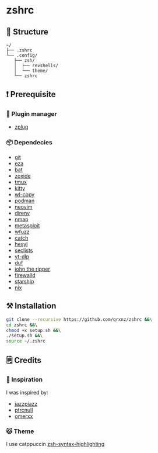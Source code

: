 # zshrc

## 📁 Structure
```
~/
├── .zshrc
└── .config/
   ├── zsh/
   │  ├── revshells/
   │  └── theme/
   └── zshrc
```
## ❗ Prerequisite

### 🔌 Plugin manager
- [zplug](https://github.com/zplug/zplug)

### 📦 Dependecies
- [git](https://git-scm.com/)
- [eza](https://github.com/eza-community/eza)
- [bat](https://github.com/sharkdp/bat)
- [zoxide](https://github.com/ajeetdsouza/zoxide)
- [tmux](https://github.com/tmux/tmux)
- [kitty](https://sw.kovidgoyal.net/kitty/)
- [wl-copy](https://github.com/bugaevc/wl-clipboard)
- [podman](https://podman.io/)
- [neovim](https://github.com/neovim)
- [direnv](https://direnv.net/)
- [nmap](https://nmap.org/)
- [metasploit](https://www.metasploit.com/)
- [wfuzz](https://github.com/xmendez/wfuzz)
- [catch](https://github.com/jazzpizazz/catch)
- [hexyl](https://github.com/sharkdp/hexyl)
- [seclists](https://github.com/danielmiessler/SecLists)
- [yt-dlp](https://github.com/yt-dlp/yt-dlp)
- [duf](https://github.com/muesli/duf)
- [john the ripper](https://www.openwall.com/john/)
- [firewalld](https://firewalld.org/)
- [starship](https://starship.rs/)
- [nix](https://nixos.org/download/)

## ⚒️ Installation
```sh
git clone --recursive https://github.com/qrxnz/zshrc &&\
cd zshrc &&\
chmod +x setup.sh &&\
./setup.sh &&\
source ~/.zshrc
```

## 🗒️ Credits

### 🎨 Inspiration

I was inspired by:
- [jazzpiazz](https://github.com/jazzpizazz/zsh-aliases)
- [ptrcnull](https://github.com/ptrcnull/dotfiles)
- [omerxx](https://github.com/omerxx/dotfiles)

### 🐱 Theme
I use catppuccin [zsh-syntax-highlighting](https://github.com/catppuccin/zsh-syntax-highlighting.git)
